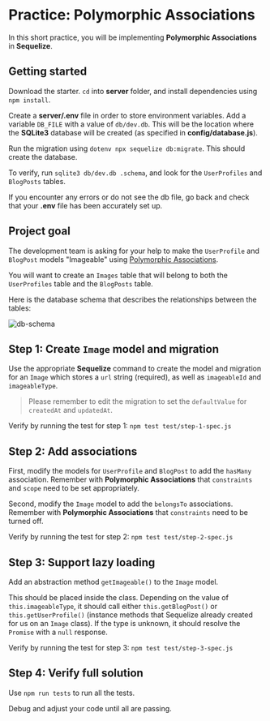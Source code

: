 # Practice: Polymorphic Associations

In this short practice, you will be implementing **Polymorphic Associations** in
**Sequelize**.

## Getting started

Download the starter. `cd` into __server__ folder, and install dependencies
using `npm install`.

Create a __server/.env__ file in order to store environment variables. Add a
variable `DB_FILE` with a value of `db/dev.db`. This will be the location where
the **SQLite3** database will be created (as specified in
__config/database.js__).

Run the migration using `dotenv npx sequelize db:migrate`. This should create
the database.

To verify, run `sqlite3 db/dev.db .schema`, and look for the `UserProfiles` and
`BlogPosts` tables.

If you encounter any errors or do not see the db file, go back and check that
your __.env__ file has been accurately set up.

## Project goal

The development team is asking for your help to make the `UserProfile`
and `BlogPost` models "Imageable" using
[Polymorphic Associations][sequelize-poly-assoc].

You will want to create an `Images` table that will belong to both the
`UserProfiles` table and the `BlogPosts` table.

Here is the database schema that describes the relationships between the tables:

![db-schema]

## Step 1: Create `Image` model and migration

Use the appropriate **Sequelize** command to create the model and migration for
an `Image` which stores a `url` string (required), as well as `imageableId` and
`imageableType`.

> Please remember to edit the migration to set the `defaultValue` for
> `createdAt` and `updatedAt`.

Verify by running the test for step 1: `npm test test/step-1-spec.js`

## Step 2: Add associations

First, modify the models for `UserProfile` and `BlogPost` to add the `hasMany`
association. Remember with **Polymorphic Associations** that `constraints` and
`scope` need to be set appropriately.

Second, modify the `Image` model to add the `belongsTo` associations. Remember
with **Polymorphic Associations** that `constraints` need to be turned off.

Verify by running the test for step 2: `npm test test/step-2-spec.js`

## Step 3: Support lazy loading

Add an abstraction method `getImageable()` to the `Image` model.

This should be placed inside the class. Depending on the value
of `this.imageableType`, it should call either `this.getBlogPost()`
or `this.getUserProfile()` (instance methods that Sequelize already created for
us on an `Image` class). If the type is unknown, it should resolve
the `Promise` with a `null` response.

Verify by running the test for step 3: `npm test test/step-3-spec.js`

## Step 4: Verify full solution

Use `npm run tests` to run all the tests.

Debug and adjust your code until all are passing.

[sequelize-poly-assoc]: https://sequelize.org/docs/v6/advanced-association-concepts/polymorphic-associations/
[db-schema]: https://appacademy-open-assets.s3.us-west-1.amazonaws.com/Modular-Curriculum/content/week-11/imageable-db-schema.png
[db-diagram-info]: https://appacademy-open-assets.s3.us-west-1.amazonaws.com/Modular-Curriculum/content/week-11/imageable-db-diagram-info.txt
